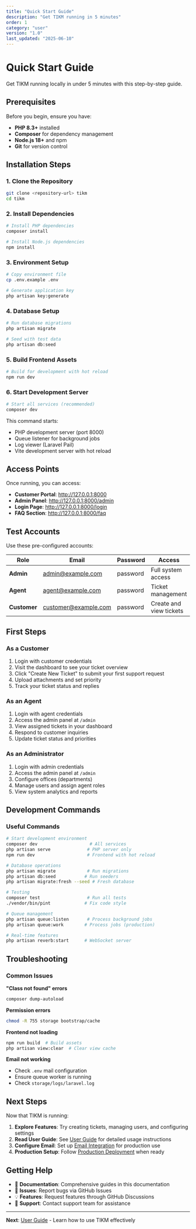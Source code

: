 ```yaml
---
title: "Quick Start Guide"
description: "Get TIKM running in 5 minutes"
order: 1
category: "user"
version: "1.0"
last_updated: "2025-06-10"
---
```


# Quick Start Guide

Get TIKM running locally in under 5 minutes with this step-by-step guide.

## Prerequisites

Before you begin, ensure you have:

- **PHP 8.3+** installed
- **Composer** for dependency management
- **Node.js 18+** and npm
- **Git** for version control

## Installation Steps

### 1. Clone the Repository

```bash
git clone <repository-url> tikm
cd tikm
```

### 2. Install Dependencies

```bash
# Install PHP dependencies
composer install

# Install Node.js dependencies
npm install
```

### 3. Environment Setup

```bash
# Copy environment file
cp .env.example .env

# Generate application key
php artisan key:generate
```

### 4. Database Setup

```bash
# Run database migrations
php artisan migrate

# Seed with test data
php artisan db:seed
```

### 5. Build Frontend Assets

```bash
# Build for development with hot reload
npm run dev
```

### 6. Start Development Server

```bash
# Start all services (recommended)
composer dev
```

This command starts:
- PHP development server (port 8000)
- Queue listener for background jobs
- Log viewer (Laravel Pail)
- Vite development server with hot reload

## Access Points

Once running, you can access:

- **Customer Portal**: http://127.0.0.1:8000
- **Admin Panel**: http://127.0.0.1:8000/admin
- **Login Page**: http://127.0.0.1:8000/login
- **FAQ Section**: http://127.0.0.1:8000/faq

## Test Accounts

Use these pre-configured accounts:

| Role | Email | Password | Access |
|------|-------|----------|--------|
| **Admin** | admin@example.com | password | Full system access |
| **Agent** | agent@example.com | password | Ticket management |
| **Customer** | customer@example.com | password | Create and view tickets |

## First Steps

### As a Customer
1. Login with customer credentials
2. Visit the dashboard to see your ticket overview
3. Click "Create New Ticket" to submit your first support request
4. Upload attachments and set priority
5. Track your ticket status and replies

### As an Agent
1. Login with agent credentials
2. Access the admin panel at `/admin`
3. View assigned tickets in your dashboard
4. Respond to customer inquiries
5. Update ticket status and priorities

### As an Administrator
1. Login with admin credentials
2. Access the admin panel at `/admin`
3. Configure offices (departments)
4. Manage users and assign agent roles
5. View system analytics and reports

## Development Commands

### Useful Commands

```bash
# Start development environment
composer dev                    # All services
php artisan serve              # PHP server only
npm run dev                    # Frontend with hot reload

# Database operations
php artisan migrate            # Run migrations
php artisan db:seed           # Run seeders
php artisan migrate:fresh --seed # Fresh database

# Testing
composer test                  # Run all tests
./vendor/bin/pint             # Fix code style

# Queue management
php artisan queue:listen       # Process background jobs
php artisan queue:work        # Process jobs (production)

# Real-time features
php artisan reverb:start      # WebSocket server
```

## Troubleshooting

### Common Issues

**"Class not found" errors**
```bash
composer dump-autoload
```

**Permission errors**
```bash
chmod -R 755 storage bootstrap/cache
```

**Frontend not loading**
```bash
npm run build  # Build assets
php artisan view:clear  # Clear view cache
```

**Email not working**
- Check `.env` mail configuration
- Ensure queue worker is running
- Check `storage/logs/laravel.log`

## Next Steps

Now that TIKM is running:

1. **Explore Features**: Try creating tickets, managing users, and configuring settings
2. **Read User Guide**: See [User Guide](user-guide.md) for detailed usage instructions
3. **Configure Email**: Set up [Email Integration](../deployment/email-server.md) for production use
4. **Production Setup**: Follow [Production Deployment](../deployment/production.md) when ready

## Getting Help

- 📖 **Documentation**: Comprehensive guides in this documentation
- 🐛 **Issues**: Report bugs via GitHub Issues
- 💡 **Features**: Request features through GitHub Discussions
- 📧 **Support**: Contact support team for assistance

---

**Next**: [User Guide](user-guide.md) - Learn how to use TIKM effectively